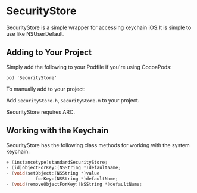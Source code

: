 # SecurityStore

SecurityStore is a simple wrapper for accessing keychain iOS.It is simple to use like NSUserDefault.

## Adding to Your Project

Simply add the following to your Podfile if you're using CocoaPods:

``` 
pod 'SecurityStore'
```

To manually add to your project:

Add `SecurityStore.h`, `SecurityStore.m` to your project.

SecurityStore requires ARC.

## Working with the Keychain

SecurityStore has the following class methods for working with the system keychain:

```objective-c
+ (instancetype)standardSecurityStore;
- (id)objectForKey:(NSString *)defaultName;
- (void)setObject:(NSString *)value
           forKey:(NSString *)defaultName;
- (void)removeObjectForKey:(NSString *)defaultName;
```
